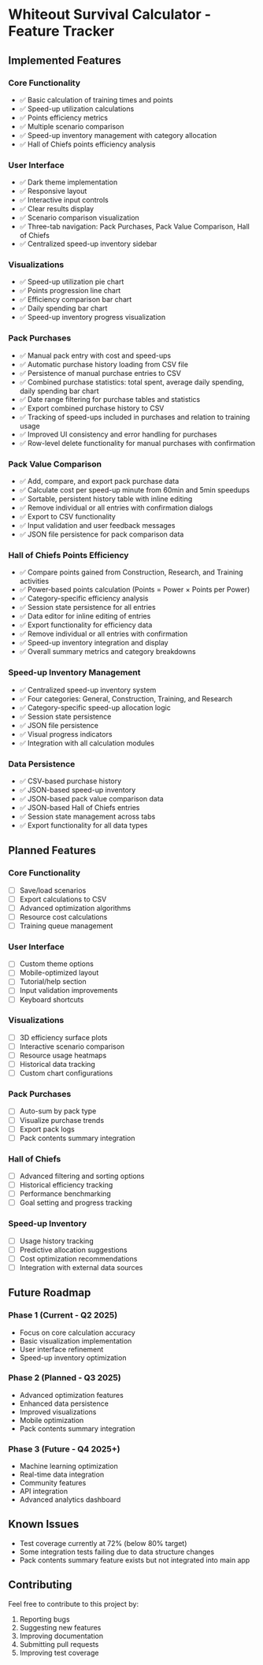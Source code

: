 # Whiteout Survival Calculator - Feature Tracker

## Implemented Features

### Core Functionality
- ✅ Basic calculation of training times and points
- ✅ Speed-up utilization calculations
- ✅ Points efficiency metrics
- ✅ Multiple scenario comparison
- ✅ Speed-up inventory management with category allocation
- ✅ Hall of Chiefs points efficiency analysis

### User Interface
- ✅ Dark theme implementation
- ✅ Responsive layout
- ✅ Interactive input controls
- ✅ Clear results display
- ✅ Scenario comparison visualization
- ✅ Three-tab navigation: Pack Purchases, Pack Value Comparison, Hall of Chiefs
- ✅ Centralized speed-up inventory sidebar

### Visualizations
- ✅ Speed-up utilization pie chart
- ✅ Points progression line chart
- ✅ Efficiency comparison bar chart
- ✅ Daily spending bar chart
- ✅ Speed-up inventory progress visualization

### Pack Purchases
- ✅ Manual pack entry with cost and speed-ups
- ✅ Automatic purchase history loading from CSV file
- ✅ Persistence of manual purchase entries to CSV
- ✅ Combined purchase statistics: total spent, average daily spending, daily spending bar chart
- ✅ Date range filtering for purchase tables and statistics
- ✅ Export combined purchase history to CSV
- ✅ Tracking of speed-ups included in purchases and relation to training usage
- ✅ Improved UI consistency and error handling for purchases
- ✅ Row-level delete functionality for manual purchases with confirmation

### Pack Value Comparison
- ✅ Add, compare, and export pack purchase data
- ✅ Calculate cost per speed-up minute from 60min and 5min speedups
- ✅ Sortable, persistent history table with inline editing
- ✅ Remove individual or all entries with confirmation dialogs
- ✅ Export to CSV functionality
- ✅ Input validation and user feedback messages
- ✅ JSON file persistence for pack comparison data

### Hall of Chiefs Points Efficiency
- ✅ Compare points gained from Construction, Research, and Training activities
- ✅ Power-based points calculation (Points = Power × Points per Power)
- ✅ Category-specific efficiency analysis
- ✅ Session state persistence for all entries
- ✅ Data editor for inline editing of entries
- ✅ Export functionality for efficiency data
- ✅ Remove individual or all entries with confirmation
- ✅ Speed-up inventory integration and display
- ✅ Overall summary metrics and category breakdowns

### Speed-up Inventory Management
- ✅ Centralized speed-up inventory system
- ✅ Four categories: General, Construction, Training, and Research
- ✅ Category-specific speed-up allocation logic
- ✅ Session state persistence
- ✅ JSON file persistence
- ✅ Visual progress indicators
- ✅ Integration with all calculation modules

### Data Persistence
- ✅ CSV-based purchase history
- ✅ JSON-based speed-up inventory
- ✅ JSON-based pack value comparison data
- ✅ JSON-based Hall of Chiefs entries
- ✅ Session state management across tabs
- ✅ Export functionality for all data types

## Planned Features

### Core Functionality
- [ ] Save/load scenarios
- [ ] Export calculations to CSV
- [ ] Advanced optimization algorithms
- [ ] Resource cost calculations
- [ ] Training queue management

### User Interface
- [ ] Custom theme options
- [ ] Mobile-optimized layout
- [ ] Tutorial/help section
- [ ] Input validation improvements
- [ ] Keyboard shortcuts

### Visualizations
- [ ] 3D efficiency surface plots
- [ ] Interactive scenario comparison
- [ ] Resource usage heatmaps
- [ ] Historical data tracking
- [ ] Custom chart configurations

### Pack Purchases
- [ ] Auto-sum by pack type
- [ ] Visualize purchase trends
- [ ] Export pack logs
- [ ] Pack contents summary integration

### Hall of Chiefs
- [ ] Advanced filtering and sorting options
- [ ] Historical efficiency tracking
- [ ] Performance benchmarking
- [ ] Goal setting and progress tracking

### Speed-up Inventory
- [ ] Usage history tracking
- [ ] Predictive allocation suggestions
- [ ] Cost optimization recommendations
- [ ] Integration with external data sources

## Future Roadmap

### Phase 1 (Current - Q2 2025)
- Focus on core calculation accuracy
- Basic visualization implementation
- User interface refinement
- Speed-up inventory optimization

### Phase 2 (Planned - Q3 2025)
- Advanced optimization features
- Enhanced data persistence
- Improved visualizations
- Mobile optimization
- Pack contents summary integration

### Phase 3 (Future - Q4 2025+)
- Machine learning optimization
- Real-time data integration
- Community features
- API integration
- Advanced analytics dashboard

## Known Issues
- Test coverage currently at 72% (below 80% target)
- Some integration tests failing due to data structure changes
- Pack contents summary feature exists but not integrated into main app

## Contributing
Feel free to contribute to this project by:
1. Reporting bugs
2. Suggesting new features
3. Improving documentation
4. Submitting pull requests
5. Improving test coverage